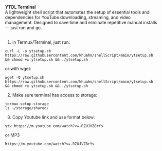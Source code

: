 <b>YTDL Terminal</b>
<br>
A lightweight shell script that automates the setup of essential tools and dependencies for YouTube downloading, streaming, and video management. Designed to save time and eliminate repetitive manual installs — just run and go.
<br>
<br>
1. In Termux/Terminal, just run: <BR>
```
curl -L -o ytsetup.sh https://raw.githubusercontent.com/khuahn/shellScript/main/ytsetup.sh && chmod +x ytsetup.sh && ./ytsetup.sh
```
or with wget:
```
wget -O ytsetup.sh https://raw.githubusercontent.com/khuahn/shellScript/main/ytsetup.sh && chmod +x ytsetup.sh && ./ytsetup.sh
```
2. Make sure terminal has access to storage:
```
termux-setup-storage
ls ~/storage/shared/
```
3. Copy Youtube link and use format below:
```
ytv https://m.youtube.com/watch?v=-RZUJVZ8rYs
```
or MP3
```
https://m.youtube.com/watch?v=-RZUJVZ8rYs
```
